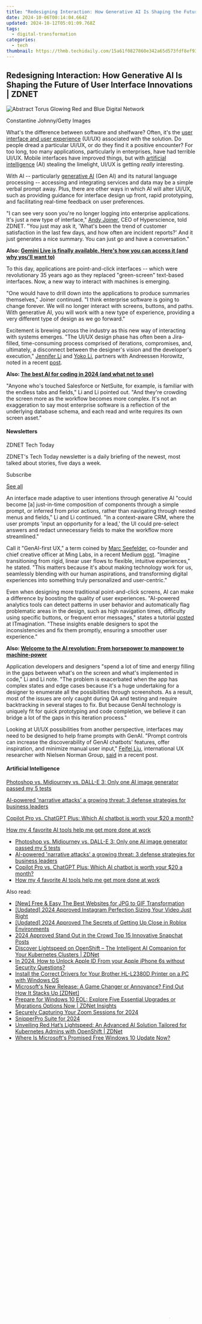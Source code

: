 ```yaml
---
title: "Redesigning Interaction: How Generative AI Is Shaping the Future of User Interface Innovations | ZDNET"
date: 2024-10-06T00:14:04.664Z
updated: 2024-10-12T05:01:09.768Z
tags:
  - digital-transformation
categories:
  - tech
thumbnail: https://thmb.techidaily.com/15a61f0827860e342a65d573fdf8ef935cbe188b573d2796a1411e612ad84808.jpg
---
```


## Redesigning Interaction: How Generative AI Is Shaping the Future of User Interface Innovations | ZDNET

![Abstract Torus Glowing Red and Blue Digital Network](https://www.zdnet.com/a/img/resize/47f442efbc517f1f88cf00f1d1da50644ab3bcf4/2024/08/16/8fb549dc-ff34-4509-a426-79d5e3b50438/gettyimages-2160684198.jpg?auto=webp&width=1280)

Constantine Johnny/Getty Images

What's the difference between software and shelfware? Often, it's the [user interface and user experience](https://www.zdnet.com/article/first-comes-ux-then-ui-design-in-that-order/) (UI/UX) associated with the solution. Do people dread a particular UI/UX, or do they find it a positive encounter? For too long, too many applications, particularly in enterprises, have had terrible UI/UX. Mobile interfaces have improved things, but with [artificial intelligence](https://www.zdnet.com/article/what-is-ai-heres-everything-you-need-to-know-about-artificial-intelligence/) (AI) stealing the limelight, UI/UX is getting _really_ interesting. 

With AI -- particularly [generative AI](https://www.zdnet.com/article/what-is-generative-ai-and-why-is-it-so-popular-heres-everything-you-need-to-know/) (Gen AI) and its natural language processing -- accessing and integrating services and data may be a simple verbal prompt away. Plus, there are other ways in which AI will alter UI/UX, such as providing guidance for interface design up front, rapid prototyping, and facilitating real-time feedback on user preferences.

"I can see very soon you're no longer logging into enterprise applications. It's just a new type of interface," [Andy Joiner](https://www.linkedin.com/in/anjoiner/#link=%7B%22role%22:%22standard%22,%22href%22:%22https://www.linkedin.com/in/anjoiner/%22,%22target%22:%22%5Fblank%22,%22absolute%22:%22%22,%22linkText%22:%22Andy%20Joiner%22%7D), CEO of Hyperscience, told ZDNET. "You just may ask it, 'What's been the trend of customer satisfaction in the last few days, and how often are incident reports?' And it just generates a nice summary. You can just go and have a conversation."

**Also: [Gemini Live is finally available. Here's how you can access it (and why you'll want to)](https://www.zdnet.com/article/gemini-live-is-finally-available-heres-how-you-can-access-it-and-why-youll-want-to/)**

To this day, applications are point-and-click interfaces -- which were revolutionary 35 years ago as they replaced "green-screen" text-based interfaces. Now, a new way to interact with machines is emerging. 

"One would have to drill down into the applications to produce summaries themselves," Joiner continued. "I think enterprise software is going to change forever. We will no longer interact with screens, buttons, and paths. With generative AI, you will work with a new type of experience, providing a very different type of design as we go forward." 

Excitement is brewing across the industry as this new way of interacting with systems emerges. "The UI/UX design phase has often been a Jira-filled, time-consuming process comprised of iterations, compromises, and, ultimately, a disconnect between the designer's vision and the developer's execution," [Jennifer Li](https://www.linkedin.com/in/jenniferhli/#link=%7B%22role%22:%22standard%22,%22href%22:%22https://www.linkedin.com/in/jenniferhli/%22,%22target%22:%22%5Fblank%22,%22absolute%22:%22%22,%22linkText%22:%22Jennifer%20Li%22%7D) and [Yoko Li](https://a16z.com/author/yoko-li/#link=%7B%22role%22:%22standard%22,%22href%22:%22https://a16z.com/author/yoko-li/%22,%22target%22:%22%5Fblank%22,%22absolute%22:%22%22,%22linkText%22:%22Yoko%20Li%22%7D), partners with Andreessen Horowitz, noted in a recent [post](https://a16z.com/how-generative-ai-is-remaking-ui-ux-design/#link=%7B%22role%22:%22standard%22,%22href%22:%22https://a16z.com/how-generative-ai-is-remaking-ui-ux-design/%22,%22target%22:%22%5Fblank%22,%22absolute%22:%22%22,%22linkText%22:%22post%22%7D).

**Also: [The best AI for coding in 2024 (and what not to use)](https://www.zdnet.com/article/the-best-ai-for-coding/)**

"Anyone who's touched Salesforce or NetSuite, for example, is familiar with the endless tabs and fields," Li and Li pointed out. "And they're crowding the screen more as the workflow becomes more complex. It's not an exaggeration to say most enterprise software is a reflection of the underlying database schema, and each read and write requires its own screen asset."

#### Newsletters

ZDNET Tech Today

ZDNET's Tech Today newsletter is a daily briefing of the newest, most talked about stories, five days a week.

 Subscribe

[See all](https://www.zdnet.com/newsletters/)

An interface made adaptive to user intentions through generative AI "could become \[a\] just-in-time composition of components through a simple prompt, or inferred from prior actions, rather than navigating through nested menus and fields," Li and Li continued. "In a context-aware CRM, where the user prompts 'input an opportunity for a lead,' the UI could pre-select answers and redact unnecessary fields to make the workflow more streamlined." 

Call it "GenAI-first UX," a term coined by [Marc Seefelder](https://minglabs.com/about/leadership/#link=%7B%22role%22:%22standard%22,%22href%22:%22https://minglabs.com/about/leadership/%22,%22target%22:%22%5Fblank%22,%22absolute%22:%22%22,%22linkText%22:%22Marc%20Seefelder%22%7D), co-founder and chief creative officer at Ming Labs, in a recent Medium [post](https://uxdesign.cc/transforming-ux-with-generative-ai-7b06ea329286#link=%7B%22role%22:%22standard%22,%22href%22:%22https://uxdesign.cc/transforming-ux-with-generative-ai-7b06ea329286%22,%22target%22:%22%5Fblank%22,%22absolute%22:%22%22,%22linkText%22:%22post%22%7D). "Imagine transitioning from rigid, linear user flows to flexible, intuitive experiences," he stated. "This matters because it's about making technology work for us, seamlessly blending with our human aspirations, and transforming digital experiences into something truly personalized and user-centric." 

Even when designing more traditional point-and-click screens, AI can make a difference by boosting the quality of user experiences. "AI-powered analytics tools can detect patterns in user behavior and automatically flag problematic areas in the design, such as high navigation times, difficulty using specific buttons, or frequent error messages," states a tutorial [posted](https://www.itmagination.com/blog/revolutionizing-user-interface-design-how-ai-is-elevating-the-ui-game#link=%7B%22role%22:%22standard%22,%22href%22:%22https://www.itmagination.com/blog/revolutionizing-user-interface-design-how-ai-is-elevating-the-ui-game%22,%22target%22:%22%5Fblank%22,%22absolute%22:%22%22,%22linkText%22:%22posted%22%7D) at ITmagination. "These insights enable designers to spot the inconsistencies and fix them promptly, ensuring a smoother user experience."

**Also: [Welcome to the AI revolution: From horsepower to manpower to machine-power](https://www.zdnet.com/article/welcome-to-the-ai-revolution-from-horsepower-to-manpower-to-machine-power/)**

Application developers and designers "spend a lot of time and energy filling in the gaps between what's on the screen and what's implemented in code," Li and Li note. "The problem is exacerbated when the app has complex states and edge cases because it's a huge undertaking for a designer to enumerate all the possibilities through screenshots. As a result, most of the issues are only caught during QA and testing and require backtracking in several stages to fix. But because GenAI technology is uniquely fit for quick prototyping and code completion, we believe it can bridge a lot of the gaps in this iteration process." 

Looking at UI/UX possibilities from another perspective, interfaces may need to be designed to help frame prompts with GenAI. "Prompt controls can increase the discoverability of GenAI chatbots' features, offer inspiration, and minimize manual user input," [Feifei Liu](https://www.nngroup.com/people/feifei-liu/#link=%7B%22role%22:%22standard%22,%22href%22:%22https://www.nngroup.com/people/feifei-liu/%22,%22target%22:%22%5Fblank%22,%22absolute%22:%22%22,%22linkText%22:%22Feifei%20Liu%22%7D), international UX researcher with Nielsen Norman Group, [said](https://www.nngroup.com/articles/author/feifei-liu/#link=%7B%22role%22:%22standard%22,%22href%22:%22https://www.nngroup.com/articles/author/feifei-liu/%22,%22target%22:%22%5Fblank%22,%22absolute%22:%22%22,%22linkText%22:%22said%22%7D) in a recent post. 

#### Artificial Intelligence

[Photoshop vs. Midjourney vs. DALL-E 3: Only one AI image generator passed my 5 tests](https://www.zdnet.com/article/is-photoshops-new-text-to-image-as-good-as-midjourney-and-dall-e-we-test-it-and-see/ "Photoshop vs. Midjourney vs. DALL-E 3: Only one AI image generator passed my 5 tests")

[AI-powered 'narrative attacks' a growing threat: 3 defense strategies for business leaders](https://www.zdnet.com/article/ai-powered-narrative-attacks-a-growing-threat-3-defense-strategies-for-business-leaders/ "AI-powered 'narrative attacks' a growing threat: 3 defense strategies for business leaders")

[Copilot Pro vs. ChatGPT Plus: Which AI chatbot is worth your $20 a month?](https://www.zdnet.com/article/copilot-pro-vs-chatgpt-plus-which-is-ai-chatbot-is-worth-your-20-a-month/ "Copilot Pro vs. ChatGPT Plus: Which AI chatbot is worth your $20 a month?")

[How my 4 favorite AI tools help me get more done at work](https://www.zdnet.com/article/how-my-4-favorite-ai-tools-help-me-get-more-done-at-work/ "How my 4 favorite AI tools help me get more done at work")

* [Photoshop vs. Midjourney vs. DALL-E 3: Only one AI image generator passed my 5 tests](https://www.zdnet.com/article/is-photoshops-new-text-to-image-as-good-as-midjourney-and-dall-e-we-test-it-and-see/ "Photoshop vs. Midjourney vs. DALL-E 3: Only one AI image generator passed my 5 tests")
* [AI-powered 'narrative attacks' a growing threat: 3 defense strategies for business leaders](https://www.zdnet.com/article/ai-powered-narrative-attacks-a-growing-threat-3-defense-strategies-for-business-leaders/ "AI-powered 'narrative attacks' a growing threat: 3 defense strategies for business leaders")
* [Copilot Pro vs. ChatGPT Plus: Which AI chatbot is worth your $20 a month?](https://www.zdnet.com/article/copilot-pro-vs-chatgpt-plus-which-is-ai-chatbot-is-worth-your-20-a-month/ "Copilot Pro vs. ChatGPT Plus: Which AI chatbot is worth your $20 a month?")
* [How my 4 favorite AI tools help me get more done at work](https://www.zdnet.com/article/how-my-4-favorite-ai-tools-help-me-get-more-done-at-work/ "How my 4 favorite AI tools help me get more done at work")

<ins class="adsbygoogle"
     style="display:block"
     data-ad-format="autorelaxed"
     data-ad-client="ca-pub-7571918770474297"
     data-ad-slot="1223367746"></ins>

<ins class="adsbygoogle"
     style="display:block"
     data-ad-client="ca-pub-7571918770474297"
     data-ad-slot="8358498916"
     data-ad-format="auto"
     data-full-width-responsive="true"></ins>

<span class="atpl-alsoreadstyle">Also read:</span>
<div><ul>
<li><a href="https://some-techniques.techidaily.com/new-free-and-easy-the-best-websites-for-jpg-to-gif-transformation/"><u>[New] Free & Easy The Best Websites for JPG to GIF Transformation</u></a></li>
<li><a href="https://instagram-videos.techidaily.com/updated-2024-approved-instagram-perfection-sizing-your-video-just-right/"><u>[Updated] 2024 Approved Instagram Perfection Sizing Your Video Just Right</u></a></li>
<li><a href="https://vp-tips.techidaily.com/updated-2024-approved-the-secrets-of-getting-up-close-in-roblox-environments/"><u>[Updated] 2024 Approved The Secrets of Getting Up Close in Roblox Environments</u></a></li>
<li><a href="https://snapchat-videos.techidaily.com/2024-approved-stand-out-in-the-crowd-top-15-innovative-snapchat-posts/"><u>2024 Approved Stand Out in the Crowd Top 15 Innovative Snapchat Posts</u></a></li>
<li><a href="https://app-tips.techidaily.com/discover-lightspeed-on-openshift-the-intelligent-ai-companion-for-your-kubernetes-clusters-zdnet/"><u>Discover Lightspeed on OpenShift – The Intelligent AI Companion for Your Kubernetes Clusters | ZDNet</u></a></li>
<li><a href="https://apple-account.techidaily.com/in-2024-how-to-unlock-apple-id-from-your-apple-iphone-6s-without-security-questions-by-drfone-ios/"><u>In 2024, How to Unlock Apple ID From your Apple iPhone 6s without Security Questions?</u></a></li>
<li><a href="https://win-dash.techidaily.com/install-the-correct-drivers-for-your-brother-hl-l2380d-printer-on-a-pc-with-windows-os/"><u>Install the Correct Drivers for Your Brother HL-L2380D Printer on a PC with Windows OS</u></a></li>
<li><a href="https://app-tips.techidaily.com/microsofts-new-release-a-game-changer-or-annoyance-find-out-how-it-stacks-up-zdnet/"><u>Microsoft's New Release: A Game Changer or Annoyance? Find Out How It Stacks Up [ZDNet]</u></a></li>
<li><a href="https://app-tips.techidaily.com/prepare-for-windows-10-eol-explore-five-essential-upgrades-or-migrations-options-now-zdnet-insights/"><u>Prepare for Windows 10 EOL: Explore Five Essential Upgrades or Migrations Options Now | ZDNet Insights</u></a></li>
<li><a href="https://visual-screen-recording.techidaily.com/securely-capturing-your-zoom-sessions-for-2024/"><u>Securely Capturing Your Zoom Sessions for 2024</u></a></li>
<li><a href="https://youtube-tips.techidaily.com/erpro-suite-for-2024/"><u>SnipperPro Suite for 2024</u></a></li>
<li><a href="https://app-tips.techidaily.com/unveiling-red-hats-lightspeed-an-advanced-ai-solution-tailored-for-kubernetes-admins-with-openshift-zdnet/"><u>Unveiling Red Hat’s Lightspeed: An Advanced AI Solution Tailored for Kubernetes Admins with OpenShift | ZDNet</u></a></li>
<li><a href="https://app-tips.techidaily.com/where-is-microsofts-promised-free-windows-10-update-now/"><u>Where Is Microsoft's Promised Free Windows 10 Update Now?</u></a></li>
</ul></div>

<!-- affiliate ads begin -->
<span id="1531879">
					<video width="864" height="1536" style="cursor:pointer"
           poster="//a.impactradius-go.com/display-clicktoplayimage/1531879.png"
           onclick="if(!this.playClicked){this.play();this.setAttribute('controls',true);this.playClicked=true;}">
	   <source src="//a.impactradius-go.com/display-ad/16446-1531879">
	   <img src="//a.impactradius-go.com/display-clicktoplayimage/1531879.png" style="border: none; height: 100%; width: 100%; object-fit: contain">
	</video>
	<div style="width:540px;text-align:center"><a href="javascript:window.open(decodeURIComponent('https%3A%2F%2Flaganoo.pxf.io%2Fc%2F5597632%2F1531879%2F16446'), '_blank');void(0);">Click here</a></div>
</span>
<img height="0" width="0" src="https://imp.pxf.io/i/5597632/1531879/16446" style="position:absolute;visibility:hidden;" border="0" />
<!-- affiliate ads end -->

